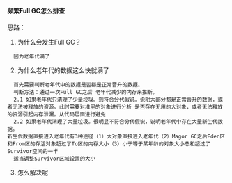 #### 频繁Full GC怎么排查
思路：
1. 为什么会发生Full GC？
````
  因为老年代满了
````
2. 为什么老年代的数据这么快就满了
````
  首先需要判断老年代中的数据是否都是正常晋升的数据。
  判断方法：通过一次Full GC之后 老年代减少的内存来推断。
  2.1 如果老年代只清理了少量垃圾。则符合分代假说。说明大部分都是正常晋升的数据，或者无法被释放的资源。此时需要对堆里的对象进行分析 是否存在无用的大对象，或者无法释放的资源引起内存泄漏。从代码层面进行避免
  2.2 如果老年代清理了大量垃圾。很明显不符合分代假说，说明老年代中存在大量新生代数据。
新生代数据直接进入老年代有3种途径（1）大对象直接进入老年代（2）Magor GC之后Eden区和From区的存活对象超过了To区的内存大小（3）小于等于某年龄的对象大小总和超过了Survivor空间的一半
  适当调整Survivor区域设置的大小
````
3. 怎么解决呢